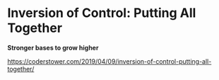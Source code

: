 # Inversion of Control: Putting All Together

**Stronger bases to grow higher**

https://coderstower.com/2019/04/09/inversion-of-control-putting-all-together/
